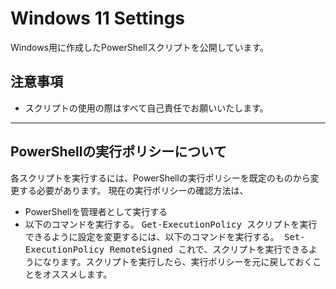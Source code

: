 # Windows 11 Settings

Windows用に作成したPowerShellスクリプトを公開しています。

## 注意事項
- スクリプトの使用の際はすべて自己責任でお願いいたします。

---

## PowerShellの実行ポリシーについて
各スクリプトを実行するには、PowerShellの実行ポリシーを既定のものから変更する必要があります。
現在の実行ポリシーの確認方法は、
- PowerShellを管理者として実行する
- 以下のコマンドを実行する。
  <kbd>Get-ExecutionPolicy
スクリプトを実行できるように設定を変更するには、以下のコマンドを実行する。
  <kbd>Set-ExecutionPolicy RemoteSigned
これで、スクリプトを実行できるようになります。スクリプトを実行したら、実行ポリシーを元に戻しておくことをオススメします。
